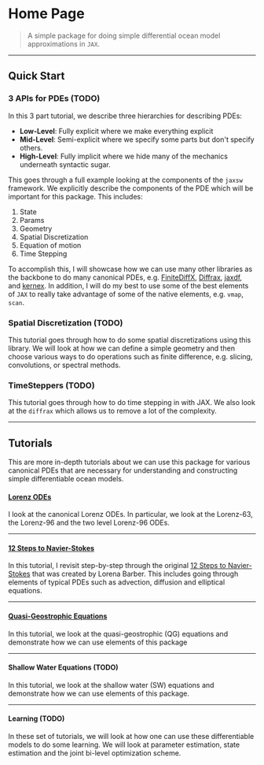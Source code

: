 # Home Page

> A simple package for doing simple differential ocean model approximations in `JAX`.


---

## Quick Start


### **3 APIs for PDEs (TODO)**

In this 3 part tutorial, we describe three hierarchies for describing PDEs:

* **Low-Level**: Fully explicit where we make everything explicit
* **Mid-Level**: Semi-explicit where we specify some parts but don't specify others.
* **High-Level**: Fully implicit where we hide many of the mechanics underneath syntactic sugar.

This goes through a full example looking at the components of the `jaxsw` framework.
We explicitly describe the components of the PDE which will be important for this package.
This includes:
1. State
2. Params
3. Geometry
4. Spatial Discretization
5. Equation of motion
6. Time Stepping

To accomplish this, I will showcase how we can use many other libraries as the backbone to do many canonical PDEs, e.g. [FiniteDiffX](), [Diffrax](), [jaxdf](), and [kernex]().
In addition, I will do my best to use some of the best elements of `JAX` to really take advantage of some of the native elements, e.g. `vmap`, `scan`.

### **Spatial Discretization (TODO)**

This tutorial goes through how to do some spatial discretizations using this library.
We will look at how we can define a simple geometry and then choose various ways to do operations such as finite difference, e.g. slicing, convolutions, or spectral methods.


### **TimeSteppers (TODO)**

This tutorial goes through how to do time stepping in with JAX. 
We also look at the `diffrax` which allows us to remove a lot of the complexity.


---
## Tutorials

This are more in-depth tutorials about we can use this package for various canonical PDEs that are necessary for understanding and constructing simple differentiable ocean models.

#### [**Lorenz ODEs**](./lorenz/overview.md)

I look at the canonical Lorenz ODEs.
In particular, we look at the Lorenz-63, the Lorenz-96 and the two level Lorenz-96 ODEs.

---

#### [**12 Steps to Navier-Stokes**](12_steps/overview.md)

In this tutorial, I revisit step-by-step through the original [12 Steps to Navier-Stokes]() that was created by Lorena Barber.
This includes going through elements of typical PDEs such as advection, diffusion and elliptical equations.

---

#### [**Quasi-Geostrophic Equations**](qg/overview.md)

In this tutorial, we look at the quasi-geostrophic (QG) equations and demonstrate how we can use elements of this package

---

#### **Shallow Water Equations (TODO)**

In this tutorial, we look at the shallow water (SW) equations and demonstrate how we can use elements of this package.

---

#### **Learning (TODO)**

In these set of tutorials, we will look at how one can use these differentiable models to do some learning. 
We will look at parameter estimation, state estimation and the joint bi-level optimization scheme.